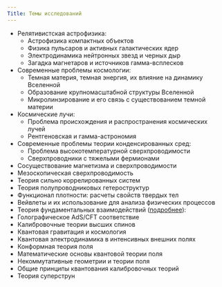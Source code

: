 ```yaml
---
Title: Темы исследований
---
```


* Релятивистская астрофизика:
    * Астрофизика компактных объектов
    * Физика пульсаров и активных галактических ядер
    * Электродинамика нейтронных звезд и черных дыр
    * Загадка магнетаров и источников гамма-всплесков
* Современные проблемы космологии:
    * Темная материя, темная энергия, их влияние на динамику Вселенной
    * Образование крупномасштабной структуры Вселенной
    * Микролинзирование и его связь с существованием темной материи
* Космические лучи:
    * Проблема происхождения и распространения космических лучей
    * Рентгеновская и гамма-астрономия
* Современные проблемы теории конденсированных сред:
    * Проблема высокотемпературной сверхпроводимости
    * Сверхпроводники с тяжелыми фермионами
 * Сосуществование магнетизма и сверхпроводимости
 * Мезоскопическая сверхпроводимость
 * Теория сильно коррелированных систем
 * Теория полупроводниковых гетероструктур
 * Функционал плотности: расчеты свойств твердых тел
 * Вейвлеты и их использование для анализа физических процессов
* Теория фундаментальных взаимодействий ([подробнее](downloads/AdS.pdf)):
 * Голографическое AdS/CFT соответствие
 * Калибровочные теории высших спинов
 * Квантовая гравитация и космология
 * Квантовая электродинамика в интенсивных внешних полях
 * Конформная теория поля
 * Математические основы квантовой теории поля
 * Некоммутативные геометрии и теории поля
 * Общие принципы квантования калибровочных теорий
 * Теория суперструн


